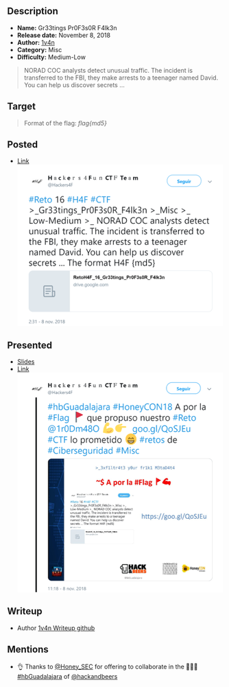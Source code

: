 ## Description

- **Name:** Gr33tings Pr0F3s0R F4lk3n
- **Release date:** November 8, 2018
- **Author:** [1v4n](https://twitter.com/1r0Dm48O)
- **Category:** Misc
- **Difficulty:** Medium-Low

> NORAD COC analysts detect unusual traffic. The incident is transferred to the FBI, they make arrests to a teenager named David. You can help us discover secrets ...

## Target

> Format of the flag: *flag{md5}*

## Posted

- [Link](https://twitter.com/Hackers4F/status/1060479987323731968)
![hackers4fun_reto_16_post_tw](./Reto_16_tw_post.png)

## Presented

- [Slides](https://www.slideshare.net/labaliza/exfiltrate-your-friki-metadata-vol2-hackbeers-guadalajara-by-honeycon-vol-3)
- [Link](https://twitter.com/Hackers4F/status/1060612446799515650)
![hackers4fun_reto_16_hbguadalajara_post_tw](./Reto_16_hbguadalajara_tw_post.png)

## Writeup

- Author [1v4n Writeup github](https://github.com/hackers4f/hackers4fun-writeups/blob/master/challenges/Misc/Reto_16_H%26B_Gr33tings_Pr0F3s0R_F4lk3n/H%26BGuadalajara-Challenges-Gr33tings%20Pr0F3s0R%20F4lk3n-Misc-1v4n.pdf)

## Mentions

-  👌 Thanks to [@Honey_SEC](https://twitter.com/Honey_SEC) for offering to collaborate in the 🍻🍻🍻 [#hbGuadalajara](https://twitter.com/hashtag/hbGuadalajara) of [@hackandbeers](https://twitter.com/hackandbeers)
